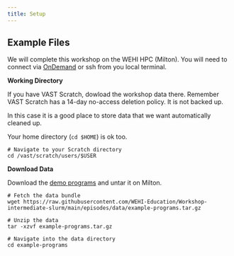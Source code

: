 ```yaml
---
title: Setup
---
```


## Example Files

<!--
FIXME: place any data you want learners to use in `episodes/data` and then use
       a relative link ( [data zip file](data/lesson-data.zip) ) to provide a
       link to it, replacing the example.com link.
-->

We will complete this workshop on the WEHI HPC (Milton). You will need to connect via [OnDemand](https://ondemand.hpc.wehi.edu.au/) or ssh from you local terminal.

**Working Directory**

If you have VAST Scratch, dowload the workshop data there. Remember VAST Scratch has a 14-day no-access deletion policy. It is not backed up. 

In this case it is a good place to store data that we want automatically cleaned up.

Your home directory (`cd $HOME`) is ok too.

```
# Navigate to your Scratch directory
cd /vast/scratch/users/$USER
```

**Download Data**

Download the [demo programs](../episodes/data/example-programs.tar.gz) and untar it on Milton. 

```
# Fetch the data bundle
wget https://raw.githubusercontent.com/WEHI-Education/Workshop-intermediate-slurm/main/episodes/data/example-programs.tar.gz

# Unzip the data
tar -xzvf example-programs.tar.gz

# Navigate into the data directory
cd example-programs
```

